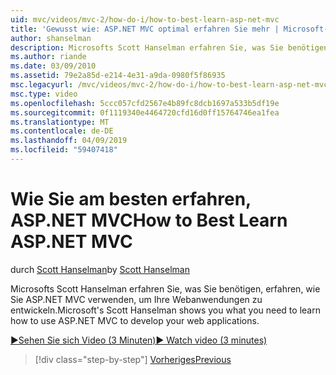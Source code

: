 ```yaml
---
uid: mvc/videos/mvc-2/how-do-i/how-to-best-learn-asp-net-mvc
title: 'Gewusst wie: ASP.NET MVC optimal erfahren Sie mehr | Microsoft-Dokumentation'
author: shanselman
description: Microsofts Scott Hanselman erfahren Sie, was Sie benötigen, erfahren, wie Sie ASP.NET MVC verwenden, um Ihre Webanwendungen zu entwickeln.
ms.author: riande
ms.date: 03/09/2010
ms.assetid: 79e2a85d-e214-4e31-a9da-0980f5f86935
msc.legacyurl: /mvc/videos/mvc-2/how-do-i/how-to-best-learn-asp-net-mvc
msc.type: video
ms.openlocfilehash: 5ccc057cfd2567e4b89fc8dcb1697a533b5df19e
ms.sourcegitcommit: 0f1119340e4464720cfd16d0ff15764746ea1fea
ms.translationtype: MT
ms.contentlocale: de-DE
ms.lasthandoff: 04/09/2019
ms.locfileid: "59407418"
---
```

# <a name="how-to-best-learn-aspnet-mvc"></a><span data-ttu-id="d9afe-103">Wie Sie am besten erfahren, ASP.NET MVC</span><span class="sxs-lookup"><span data-stu-id="d9afe-103">How to Best Learn ASP.NET MVC</span></span>

<span data-ttu-id="d9afe-104">durch [Scott Hanselman](https://github.com/shanselman)</span><span class="sxs-lookup"><span data-stu-id="d9afe-104">by [Scott Hanselman](https://github.com/shanselman)</span></span>

<span data-ttu-id="d9afe-105">Microsofts Scott Hanselman erfahren Sie, was Sie benötigen, erfahren, wie Sie ASP.NET MVC verwenden, um Ihre Webanwendungen zu entwickeln.</span><span class="sxs-lookup"><span data-stu-id="d9afe-105">Microsoft's Scott Hanselman shows you what you need to learn how to use ASP.NET MVC to develop your web applications.</span></span>

[<span data-ttu-id="d9afe-106">&#9654;Sehen Sie sich Video (3 Minuten)</span><span class="sxs-lookup"><span data-stu-id="d9afe-106">&#9654; Watch video (3 minutes)</span></span>](https://channel9.msdn.com/Blogs/ASP-NET-Site-Videos/how-to-best-learn-asp-net-mvc)

> [!div class="step-by-step"]
> [<span data-ttu-id="d9afe-107">Vorheriges</span><span class="sxs-lookup"><span data-stu-id="d9afe-107">Previous</span></span>](5-minute-introduction-to-aspnet-mvc.md)
